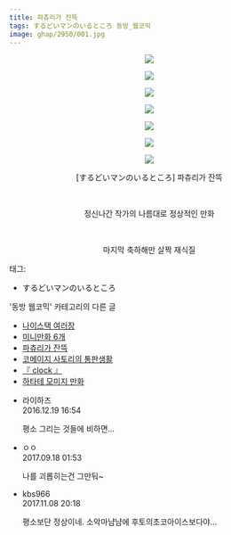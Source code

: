```yaml
---
title: 파츄리가 잔뜩
tags: するどいマンのいるところ 동방_웹코믹
image: ghap/2950/001.jpg
---
```

<div class="article">
<p style="text-align: center; clear: none; float: none;"><img src="{{ site.nasurl }}/ghap/2950/001.jpg"/></p>
<p style="text-align: center; clear: none; float: none;"><img src="{{ site.nasurl }}/ghap/2950/002.jpg"/></p>
<p style="text-align: center; clear: none; float: none;"><img src="{{ site.nasurl }}/ghap/2950/003.jpg"/></p>
<p style="text-align: center; clear: none; float: none;"><img src="{{ site.nasurl }}/ghap/2950/004.jpg"/></p>
<p style="text-align: center; clear: none; float: none;"><img src="{{ site.nasurl }}/ghap/2950/005.jpg"/></p>
<p style="text-align: center; clear: none; float: none;"><img src="{{ site.nasurl }}/ghap/2950/006.jpg"/></p>
<p style="text-align: center; clear: none; float: none;"><img src="{{ site.nasurl }}/ghap/2950/007.jpg"/></p>
<p style="text-align: center; clear: none; float: none;">[するどいマンのいるところ] 파츄리가 잔뜩</p>
<p style="text-align: center; clear: none; float: none;"><br/></p>
<p style="text-align: center; clear: none; float: none;">정신나간 작가의 나름대로 정상적인 만화</p>
<p style="text-align: center; clear: none; float: none;"><br/></p>
<p style="text-align: center; clear: none; float: none;">마지막 축하해만 살짝 재식질</p>
</div><div class="tagTrail">
<p>태그: </p>
<ul>
<li>するどいマンのいるところ</li>
</ul>
</div><div class="another">
<p>'동방 웹코믹' 카테고리의 다른 글</p>
<ul>
<li><a href="/2016-12-20-ghap_2955">나이스택 여러장</a></li>
<li><a href="/2016-12-20-ghap_2953">미니만화 6개</a></li>
<li><a href="/2016-12-19-ghap_2950">파츄리가 잔뜩</a></li>
<li><a href="/2016-12-19-ghap_2949">코메이지 사토리의 통판생활</a></li>
<li><a href="/2016-12-19-ghap_2948">『 clock 』</a></li>
<li><a href="/2016-12-19-ghap_2946">하타테 모미지 만화</a></li>
</ul>
</div><div class="cb_module cb_fluid">
<div class="cb_wrt cb_profile">
<div class="comment">
<ul>
<li class="cb_thumb_off" id="comment14873391">
<div class="cb_comment_area">
<div class="cb_info_area">
<div class="cb_section">
<span class="cb_nick_name">라이하즈</span>
</div>
<div class="cb_section">
<span class="cb_date">2016.12.19 16:54 </span>
</div>
</div>
<div class="cb_dsc_comment">
<p class="cb_dsc">
											평소 그리는 것들에 비하면...
										</p>
</div>
</div></li>
<li class="cb_thumb_off" id="comment15085057">
<div class="cb_comment_area">
<div class="cb_info_area">
<div class="cb_section">
<span class="cb_nick_name">ㅇㅇ</span>
</div>
<div class="cb_section">
<span class="cb_date">2017.09.18 01:53 </span>
</div>
</div>
<div class="cb_dsc_comment">
<p class="cb_dsc">
											나를 괴롭히는건 그만둬~
										</p>
</div>
</div></li>
<li class="cb_thumb_off" id="comment15125451">
<div class="cb_comment_area">
<div class="cb_info_area">
<div class="cb_section">
<span class="cb_nick_name">kbs966</span>
</div>
<div class="cb_section">
<span class="cb_date">2017.11.08 20:18 </span>
</div>
</div>
<div class="cb_dsc_comment">
<p class="cb_dsc">
											평소보단 정상이네. 소악마냠냠에 후토의초코아이스보다야...
										</p>
</div>
</div></li>
</ul>
</div>
</div><!-- commentList close -->
</div>